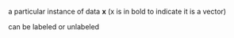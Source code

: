 a particular instance of data **x** (x is in bold to indicate it is a vector)

can be labeled or unlabeled
